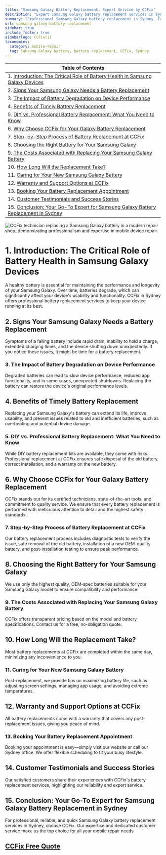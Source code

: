 ```yaml
---
title: "Samsung Galaxy Battery Replacement: Expert Service by CCFix"
description: "Expert Samsung Galaxy battery replacement services in Sydney. Fast, reliable, and backed by a comprehensive warranty. Contact CCFix for a free quote today!"
summary: "Professional Samsung Galaxy battery replacement in Sydney. Fast and reliable service with a comprehensive warranty. Contact CCFix for a free quote today!"
url: samsung-galaxy-battery-replacement
sidebar: true
include_footer: true
sidebarlogo: CCFix(1)
taxonomies:
  category: mobile-repair
  tag: Samsung Galaxy battery, battery replacement, CCFix, Sydney
---
```


| **Table of Contents**                                               |
|---------------------------------------------------------------------|
| 1. [Introduction: The Critical Role of Battery Health in Samsung Galaxy Devices](#1-introduction-the-critical-role-of-battery-health-in-samsung-galaxy-devices) |
| 2. [Signs Your Samsung Galaxy Needs a Battery Replacement](#2-signs-your-samsung-galaxy-needs-a-battery-replacement) |
| 3. [The Impact of Battery Degradation on Device Performance](#3-the-impact-of-battery-degradation-on-device-performance) |
| 4. [Benefits of Timely Battery Replacement](#4-benefits-of-timely-battery-replacement) |
| 5. [DIY vs. Professional Battery Replacement: What You Need to Know](#5-diy-vs-professional-battery-replacement-what-you-need-to-know) |
| 6. [Why Choose CCFix for Your Galaxy Battery Replacement](#6-why-choose-ccfix-for-your-galaxy-battery-replacement) |
| 7. [Step-by-Step Process of Battery Replacement at CCFix](#7-step-by-step-process-of-battery-replacement-at-ccfix) |
| 8. [Choosing the Right Battery for Your Samsung Galaxy](#8-choosing-the-right-battery-for-your-samsung-galaxy) |
| 9. [The Costs Associated with Replacing Your Samsung Galaxy Battery](#9-the-costs-associated-with-replacing-your-samsung-galaxy-battery) |
| 10. [How Long Will the Replacement Take?](#10-how-long-will-the-replacement-take) |
| 11. [Caring for Your New Samsung Galaxy Battery](#11-caring-for-your-new-samsung-galaxy-battery) |
| 12. [Warranty and Support Options at CCFix](#12-warranty-and-support-options-at-ccfix) |
| 13. [Booking Your Battery Replacement Appointment](#13-booking-your-battery-replacement-appointment) |
| 14. [Customer Testimonials and Success Stories](#14-customer-testimonials-and-success-stories) |
| 15. [Conclusion: Your Go-To Expert for Samsung Galaxy Battery Replacement in Sydney](#15-conclusion-your-go-to-expert-for-samsung-galaxy-battery-replacement-in-sydney) |

![CCFix technician replacing a Samsung Galaxy battery in a modern repair shop, demonstrating professionalism and expertise in mobile device repair.](/images/galaxy-battery-repair.webp "A professional technician at CCFix is shown replacing the battery of a Samsung Galaxy. The setting is a modern, well-equipped repair shop, emphasizing the high standards of service. The CCFix logo is clearly visible, reinforcing the brand’s commitment to quality.")


# **1. Introduction: The Critical Role of Battery Health in Samsung Galaxy Devices**
A healthy battery is essential for maintaining the performance and longevity of your Samsung Galaxy. Over time, batteries degrade, which can significantly affect your device's usability and functionality. CCFix in Sydney offers professional battery replacement services to keep your device running at its best.

## **2. Signs Your Samsung Galaxy Needs a Battery Replacement**
Symptoms of a failing battery include rapid drain, inability to hold a charge, extended charging times, and the device shutting down unexpectedly. If you notice these issues, it might be time for a battery replacement.

### **3. The Impact of Battery Degradation on Device Performance**
Degraded batteries can lead to slow device performance, reduced app functionality, and in some cases, unexpected shutdowns. Replacing the battery can restore the device's original performance levels.

## **4. Benefits of Timely Battery Replacement**
Replacing your Samsung Galaxy's battery can extend its life, improve usability, and prevent issues related to old and inefficient batteries, such as overheating and potential device damage.

### **5. DIY vs. Professional Battery Replacement: What You Need to Know**
While DIY battery replacement kits are available, they come with risks. Professional replacement at CCFix ensures safe disposal of the old battery, correct installation, and a warranty on the new battery.

## **6. Why Choose CCFix for Your Galaxy Battery Replacement**
CCFix stands out for its certified technicians, state-of-the-art tools, and commitment to quality service. We ensure that every battery replacement is performed with meticulous attention to detail and the highest safety standards.

### **7. Step-by-Step Process of Battery Replacement at CCFix**
Our battery replacement process includes diagnostic tests to verify the issue, safe removal of the old battery, installation of a new OEM-quality battery, and post-installation testing to ensure peak performance.

## **8. Choosing the Right Battery for Your Samsung Galaxy**
We use only the highest quality, OEM-spec batteries suitable for your Samsung Galaxy model to ensure compatibility and performance.

### **9. The Costs Associated with Replacing Your Samsung Galaxy Battery**
CCFix offers transparent pricing based on the model and battery specifications. Contact us for a free, no-obligation quote.

## **10. How Long Will the Replacement Take?**
Most battery replacements at CCFix are completed within the same day, minimizing any inconvenience to you.

### **11. Caring for Your New Samsung Galaxy Battery**
Post-replacement, we provide tips on maximizing battery life, such as adjusting screen settings, managing app usage, and avoiding extreme temperatures.

## **12. Warranty and Support Options at CCFix**
All battery replacements come with a warranty that covers any post-replacement issues, giving you peace of mind.

### **13. Booking Your Battery Replacement Appointment**
Booking your appointment is easy—simply visit our website or call our Sydney office. We offer flexible scheduling to fit your busy lifestyle.

## **14. Customer Testimonials and Success Stories**
Our satisfied customers share their experiences with CCFix's battery replacement services, highlighting our reliability and expert service.

## **15. Conclusion: Your Go-To Expert for Samsung Galaxy Battery Replacement in Sydney**
For professional, reliable, and quick Samsung Galaxy battery replacement services in Sydney, choose CCFix. Our expertise and dedicated customer service make us the top choice for all your mobile repair needs.

 ## [CCFix Free Quote](https://form.jotform.com/241402975332857)
